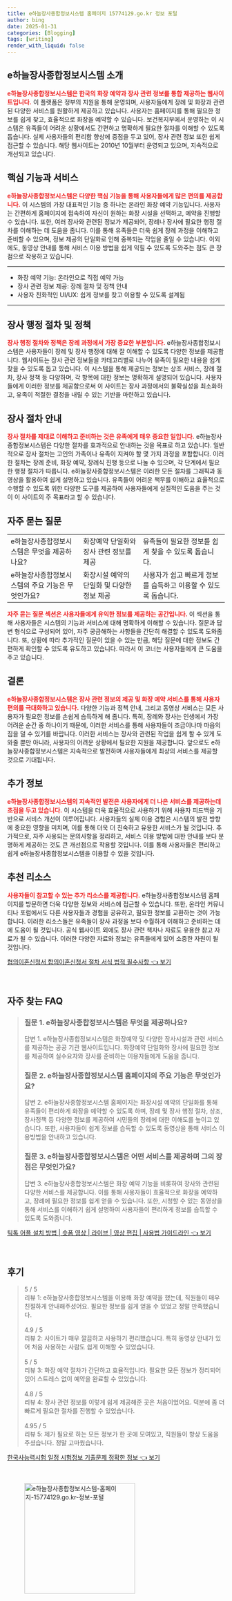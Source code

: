 ```yaml
---
title: e하늘장사종합정보시스템 홈페이지 15774129.go.kr 정보 포털
author: bing
date: 2025-01-31
categories: [Blogging]
tags: [writing]
render_with_liquid: false
---
```

<h2 id='e하늘장사종합정보시스템_소개'>e하늘장사종합정보시스템 소개</h2>

<p><b><span style="color: #ee2323;">e하늘장사종합정보시스템은 한국의 화장 예약과 장사 관련 정보를 통합 제공하는 웹사이트입니다.</span></b> 이 플랫폼은 정부의 지원을 통해 운영되며, 사용자들에게 장례 및 화장과 관련된 다양한 서비스를 원활하게 제공하고 있습니다. 사용자는 홈페이지를 통해 필요한 정보를 쉽게 찾고, 효율적으로 화장을 예약할 수 있습니다. 보건복지부에서 운영하는 이 시스템은 유족들이 어려운 상황에서도 간편하고 명확하게 필요한 절차를 이해할 수 있도록 돕습니다. 실제 사용자들의 편리함 향상에 중점을 두고 있어, 장사 관련 정보 또한 쉽게 접근할 수 있습니다. 해당 웹사이트는 2010년 10월부터 운영되고 있으며, 지속적으로 개선되고 있습니다.</p>

<h2 id='핵심_기능과_서비스'>핵심 기능과 서비스</h2>

<p><b><span style="color: #ee2323;">e하늘장사종합정보시스템은 다양한 핵심 기능을 통해 사용자들에게 많은 편의를 제공합니다.</span></b> 이 시스템의 가장 대표적인 기능 중 하나는 온라인 화장 예약 기능입니다. 사용자는 간편하게 홈페이지에 접속하여 자신이 원하는 화장 시설을 선택하고, 예약을 진행할 수 있습니다. 또한, 여러 장사와 관련된 정보가 제공되어, 장례나 장사에 필요한 행정 절차를 이해하는 데 도움을 줍니다. 이를 통해 유족들은 더욱 쉽게 장례 과정을 이해하고 준비할 수 있으며, 정보 제공의 단일화로 인해 중복되는 작업을 줄일 수 있습니다. 이외에도, 동영상 안내를 통해 서비스 이용 방법을 쉽게 익힐 수 있도록 도와주는 점도 큰 장점으로 작용하고 있습니다.</p>

<hr />

<ul>
    <li>화장 예약 기능: 온라인으로 직접 예약 가능</li>
    <li>장사 관련 정보 제공: 장례 절차 및 정책 안내</li>
    <li>사용자 친화적인 UI/UX: 쉽게 정보를 찾고 이용할 수 있도록 설계됨</li>
</ul>

<hr />

<h2 id='장사_행정_절차_및_정책'>장사 행정 절차 및 정책</h2>

<p><b><span style="color: #ee2323;">장사 행정 절차와 정책은 장례 과정에서 가장 중요한 부분입니다.</span></b> e하늘장사종합정보시스템은 사용자들이 장례 및 장사 행정에 대해 잘 이해할 수 있도록 다양한 정보를 제공합니다. 웹사이트는 장사 관련 정보들을 카테고리별로 나누어 유족이 필요한 내용을 쉽게 찾을 수 있도록 돕고 있습니다. 이 시스템을 통해 제공되는 정보는 상조 서비스, 장례 절차, 장사 정책 등 다양하며, 각 항목에 대한 정보는 명확하게 설명되어 있습니다. 사용자들에게 이러한 정보를 제공함으로써 이 사이트는 장사 과정에서의 불확실성을 최소화하고, 유족이 적절한 결정을 내릴 수 있는 기반을 마련하고 있습니다.</p>

<h2 id='장사_절차_안내'>장사 절차 안내</h2>

<p><b><span style="color: #ee2323;">장사 절차를 제대로 이해하고 준비하는 것은 유족에게 매우 중요한 일입니다.</span></b> e하늘장사종합정보시스템은 다양한 절차를 효과적으로 안내하는 것을 목표로 하고 있습니다. 일반적으로 장사 절차는 고인의 가족이나 유족이 지켜야 할 몇 가지 과정을 포함합니다. 이러한 절차는 장례 준비, 화장 예약, 장례식 진행 등으로 나눌 수 있으며, 각 단계에서 필요한 행정 절차가 따릅니다. e하늘장사종합정보시스템은 이러한 모든 절차를 그래픽과 동영상을 활용하여 쉽게 설명하고 있습니다. 유족들이 어려운 책무를 이해하고 효율적으로 수행할 수 있도록 위한 다양한 도구를 제공하여 사용자들에게 실질적인 도움을 주는 것이 이 사이트의 주 목표라고 할 수 있습니다.</p>

<h2 id='자주_묻는_질문'>자주 묻는 질문</h2>

<table>
    <tr>
        <td>e하늘장사종합정보시스템은 무엇을 제공하나요?</td>
        <td>화장예약 단일화와 장사 관련 정보를 제공</td>
        <td>유족들이 필요한 정보를 쉽게 찾을 수 있도록 돕습니다.</td>
    </tr>
    <tr>
        <td>e하늘장사종합정보시스템의 주요 기능은 무엇인가요?</td>
        <td>화장시설 예약의 단일화 및 다양한 정보 제공</td>
        <td>사용자가 쉽고 빠르게 정보를 습득하고 이용할 수 있도록 돕습니다.</td>
    </tr>
</table>

<p><b><span style="color: #ee2323;">자주 묻는 질문 섹션은 사용자들에게 유익한 정보를 제공하는 공간입니다.</span></b> 이 섹션을 통해 사용자들은 시스템의 기능과 서비스에 대해 명확하게 이해할 수 있습니다. 질문과 답변 형식으로 구성되어 있어, 자주 궁금해하는 사항들을 간단히 해결할 수 있도록 도와줍니다. 또, 상황에 따라 추가적인 질문이 있을 수 있는 만큼, 해당 질문에 대한 정보도 간편하게 확인할 수 있도록 유도하고 있습니다. 따라서 이 코너는 사용자들에게 큰 도움을 주고 있습니다.</p>

<h2 id='결론'>결론</h2>

<p><b><span style="color: #ee2323;">e하늘장사종합정보시스템은 장사 관련 정보의 제공 및 화장 예약 서비스를 통해 사용자 편의를 극대화하고 있습니다.</span></b> 다양한 기능과 정책 안내, 그리고 동영상 서비스는 모든 사용자가 필요한 정보를 손쉽게 습득하게 해 줍니다. 특히, 장례와 장사는 인생에서 가장 어려운 순간 중 하나이기 때문에, 이러한 서비스를 통해 사용자들이 조금이나마 마음의 짐을 덜 수 있기를 바랍니다. 이러한 서비스는 장사와 관련된 작업을 쉽게 할 수 있게 도와줄 뿐만 아니라, 사용자의 어려운 상황에서 필요한 지원을 제공합니다. 앞으로도 e하늘장사종합정보시스템은 지속적으로 발전하며 사용자들에게 최상의 서비스를 제공할 것으로 기대됩니다.</p>

<h2 id='추가_정보'>추가 정보</h2>

<p><b><span style="color: #ee2323;">e하늘장사종합정보시스템의 지속적인 발전은 사용자에게 더 나은 서비스를 제공하는데 초점을 두고 있습니다.</span></b> 이 시스템을 더욱 효율적으로 사용하기 위해 사용자 피드백을 기반으로 서비스 개선이 이루어집니다. 사용자들의 실제 이용 경험은 시스템의 발전 방향에 중요한 영향을 미치며, 이를 통해 더욱 더 친숙하고 유용한 서비스가 될 것입니다. 추가적으로, 자주 사용되는 문의사항을 정리하고, 서비스 이용 방법에 대한 안내를 보다 분명하게 제공하는 것도 큰 개선점으로 작용할 것입니다. 이를 통해 사용자들은 편리하고 쉽게 e하늘장사종합정보시스템을 이용할 수 있을 것입니다.</p>

<h2 id='추천_리소스'>추천 리소스</h2>

<p><b><span style="color: #ee2323;">사용자들이 참고할 수 있는 추가 리소스를 제공합니다.</span></b> e하늘장사종합정보시스템 홈페이지를 방문하면 더욱 다양한 정보와 서비스에 접근할 수 있습니다. 또한, 온라인 커뮤니티나 포럼에서도 다른 사용자들과 경험을 공유하고, 필요한 정보를 교환하는 것이 가능합니다. 이러한 리소스들은 유족들이 장사 과정을 보다 수월하게 이해하고 준비하는 데에 도움이 될 것입니다. 공식 웹사이트 외에도 장사 관련 책자나 자료도 유용한 참고 자료가 될 수 있습니다. 이러한 다양한 자료와 정보는 유족들에게 있어 소중한 자원이 될 것입니다.</p>
<p><a class="click-button" title="협의이혼신청서 합의이혼신청서 절차 서식 법적 필수사항" href="https://greenforu.github.io/posts/%ED%98%91%EC%9D%98%EC%9D%B4%ED%98%BC%EC%8B%A0%EC%B2%AD%EC%84%9C-%ED%95%A9%EC%9D%98%EC%9D%B4%ED%98%BC%EC%8B%A0%EC%B2%AD%EC%84%9C-%EC%A0%88%EC%B0%A8-%EC%84%9C%EC%8B%9D-%EB%B2%95%EC%A0%81-%ED%95%84%EC%88%98%EC%82%AC%ED%95%AD/" rel="dofollow">협의이혼신청서 합의이혼신청서 절차 서식 법적 필수사항 👈 보기</a></p><br>
<h2 id='자주_찾는_FAQ'>자주 찾는 FAQ</h2>
<div itemscope="" itemtype="https://schema.org/FAQPage"> 
<blockquote> 
<div itemscope="" itemprop="mainEntity" itemtype="https://schema.org/Question"> 
<h3 itemprop="name">질문 1. e하늘장사종합정보시스템은 무엇을 제공하나요?</h3> 
<div itemscope="" itemprop="acceptedAnswer" itemtype="https://schema.org/Answer"> 
<span itemprop="text"> 
<p>답변 1. e하늘장사종합정보시스템은 화장예약 및 다양한 장사시설과 관련 서비스를 제공하는 공공 기관 웹사이트입니다. 화장예약 단일화와 장사에 필요한 정보를 제공하여 실수요자와 장사를 준비하는 이용자들에게 도움을 줍니다.</p> 
</span> 
</div> 
</div> 

<div itemscope="" itemprop="mainEntity" itemtype="https://schema.org/Question"> 
<h3 itemprop="name">질문 2. e하늘장사종합정보시스템 홈페이지의 주요 기능은 무엇인가요?</h3> 
<div itemscope="" itemprop="acceptedAnswer" itemtype="https://schema.org/Answer"> 
<span itemprop="text"> 
<p>답변 2. e하늘장사종합정보시스템 홈페이지는 화장시설 예약의 단일화를 통해 유족들이 편리하게 화장을 예약할 수 있도록 하며, 장례 및 장사 행정 절차, 상조, 장사정책 등 다양한 정보를 제공하여 시민들의 장례에 대한 이해도를 높이고 있습니다. 또한, 사용자들이 쉽게 정보를 습득할 수 있도록 동영상을 통해 서비스 이용방법을 안내하고 있습니다.</p> 
</span> 
</div> 
</div> 

<div itemscope="" itemprop="mainEntity" itemtype="https://schema.org/Question"> 
<h3 itemprop="name">질문 3. e하늘장사종합정보시스템은 어떤 서비스를 제공하며 그의 장점은 무엇인가요?</h3> 
<div itemscope="" itemprop="acceptedAnswer" itemtype="https://schema.org/Answer"> 
<span itemprop="text"> 
<p>답변 3. e하늘장사종합정보시스템은 화장 예약 기능을 비롯하여 장사와 관련된 다양한 서비스를 제공합니다. 이를 통해 사용자들이 효율적으로 화장을 예약하고, 장례에 필요한 정보를 쉽게 얻을 수 있습니다. 또한, 시청할 수 있는 동영상을 통해 서비스를 이해하기 쉽게 설명하여 사용자들이 편리하게 정보를 습득할 수 있도록 도와줍니다.</p> 
</span> 
</div> 
</div> 
</blockquote> 
</div>
<p><a class="click-button" title="틱톡 어플 설치 방법 | 숏폼 영상 | 라이브 | 영상 편집 | 사용법 가이드라인" href="https://greenforu.github.io/posts/%ED%8B%B1%ED%86%A1-%EC%96%B4%ED%94%8C-%EC%84%A4%EC%B9%98-%EB%B0%A9%EB%B2%95-%EC%88%8F%ED%8F%BC-%EC%98%81%EC%83%81-%EB%9D%BC%EC%9D%B4%EB%B8%8C-%EC%98%81%EC%83%81-%ED%8E%B8%EC%A7%91-%EC%82%AC%EC%9A%A9%EB%B2%95-%EA%B0%80%EC%9D%B4%EB%93%9C%EB%9D%BC%EC%9D%B8/" rel="dofollow">틱톡 어플 설치 방법 | 숏폼 영상 | 라이브 | 영상 편집 | 사용법 가이드라인 👈 보기</a></p><br>
<h2 id='후기'>후기</h2>
<div itemscope itemtype="https://schema.org/Product">
  <blockquote>
  <div itemprop="review" itemscope itemtype="https://schema.org/Review">
      <div itemprop="reviewRating" itemscope itemtype="https://schema.org/Rating"> <span itemprop="ratingValue">5</span> / <span itemprop="bestRating">5</span> </div>
      <span itemprop="reviewBody">리뷰 1: e하늘장사종합정보시스템을 이용해 화장 예약을 했는데, 직원들이 매우 친절하게 안내해주셨어요. 필요한 정보를 쉽게 얻을 수 있었고 정말 만족했습니다.</span>
  </div>
  <br>
  <div itemprop="review" itemscope itemtype="https://schema.org/Review">
      <div itemprop="reviewRating" itemscope itemtype="https://schema.org/Rating"> <span itemprop="ratingValue">4.9</span> / <span itemprop="bestRating">5</span> </div>
      <span itemprop="reviewBody">리뷰 2: 사이트가 매우 깔끔하고 사용하기 편리했습니다. 특히 동영상 안내가 있어 처음 사용하는 사람도 쉽게 이해할 수 있었습니다.</span>
  </div>
  <br>
  <div itemprop="review" itemscope itemtype="https://schema.org/Review">
      <div itemprop="reviewRating" itemscope itemtype="https://schema.org/Rating"> <span itemprop="ratingValue">5</span> / <span itemprop="bestRating">5</span> </div>
      <span itemprop="reviewBody">리뷰 3: 화장 예약 절차가 간단하고 효율적입니다. 필요한 모든 정보가 정리되어 있어 스트레스 없이 예약을 완료할 수 있었습니다.</span>
  </div>
  <br>
  <div itemprop="review" itemscope itemtype="https://schema.org/Review">
      <div itemprop="reviewRating" itemscope itemtype="https://schema.org/Rating"> <span itemprop="ratingValue">4.8</span> / <span itemprop="bestRating">5</span> </div>
      <span itemprop="reviewBody">리뷰 4: 장사 관련 정보를 이렇게 쉽게 제공해준 곳은 처음이었어요. 덕분에 좀 더 빠르게 필요한 절차를 진행할 수 있었습니다.</span>
  </div>
  <br>
  <div itemprop="review" itemscope itemtype="https://schema.org/Review">
      <div itemprop="reviewRating" itemscope itemtype="https://schema.org/Rating"> <span itemprop="ratingValue">4.95</span> / <span itemprop="bestRating">5</span> </div>
      <span itemprop="reviewBody">리뷰 5: 제가 필요로 하는 모든 정보가 한 곳에 모여있고, 직원들이 항상 도움을 주셨습니다. 정말 고마웠습니다.</span>
  </div>
  </blockquote>
</div>
<p><a class="click-button" title="한국사능력시험 일정 시험정보 기출문제 정확한 정보" href="https://greenforu.github.io/posts/%ED%95%9C%EA%B5%AD%EC%82%AC%EB%8A%A5%EB%A0%A5%EC%8B%9C%ED%97%98-%EC%9D%BC%EC%A0%95-%EC%8B%9C%ED%97%98%EC%A0%95%EB%B3%B4-%EA%B8%B0%EC%B6%9C%EB%AC%B8%EC%A0%9C-%EC%A0%95%ED%99%95%ED%95%9C-%EC%A0%95%EB%B3%B4/" rel="dofollow">한국사능력시험 일정 시험정보 기출문제 정확한 정보 👈 보기</a></p><br>
<figure class="image"><img src="https://greenforu.github.io/assets/img/thumbnail/e하늘장사종합정보시스템-홈페이지-15774129.go.kr-정보-포털.webp" alt="e하늘장사종합정보시스템-홈페이지-15774129.go.kr-정보-포털" width="256" height="256"></figure>
